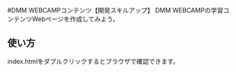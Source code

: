 #DMM WEBCAMPコンテンツ【開発スキルアップ】
DMM WEBCAMPの学習コンテンツWebページを作成してみよう。
## 使い方
index.htmlをダブルクリックするとブラウザで確認できます。